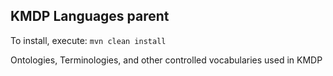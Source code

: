 ## KMDP Languages parent
To install, execute: ```mvn clean install```

Ontologies, Terminologies, and other controlled vocabularies used in KMDP